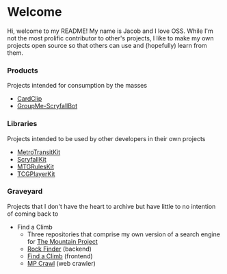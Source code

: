 # Welcome

Hi, welcome to my README! My name is Jacob and I love OSS. While I'm not the most prolific contributor to other's projects, I like to make my own projects open source so that others can use and (hopefully) learn from them.

### Products

Projects intended for consumption by the masses
- [CardClip](https://github.com/JacobHearst/CardClip)
- [GroupMe-ScryfallBot](https://github.com/JacobHearst/GroupMe-ScryfallBot)

### Libraries

Projects intended to be used by other developers in their own projects
- [MetroTransitKit](https://github.com/JacobHearst/MetroTransitKit)
- [ScryfallKit](https://github.com/JacobHearst/ScryfallKit)
- [MTGRulesKit](https://github.com/JacobHearst/MTGRulesKit)
- [TCGPlayerKit](https://github.com/JacobHearst/TCGPlayerKit)

### Graveyard
Projects that I don't have the heart to archive but have little to no intention of coming back to

- Find a Climb
  - Three repositories that comprise my own version of a search engine for [The Mountain Project](https://www.mountainproject.com/)
  - [Rock Finder](https://github.com/JacobHearst/rock-finder) (backend)
  - [Find a Climb](https://github.com/JacobHearst/find-a-climb) (frontend)
  - [MP Crawl](https://github.com/JacobHearst/mp-crawl) (web crawler)
